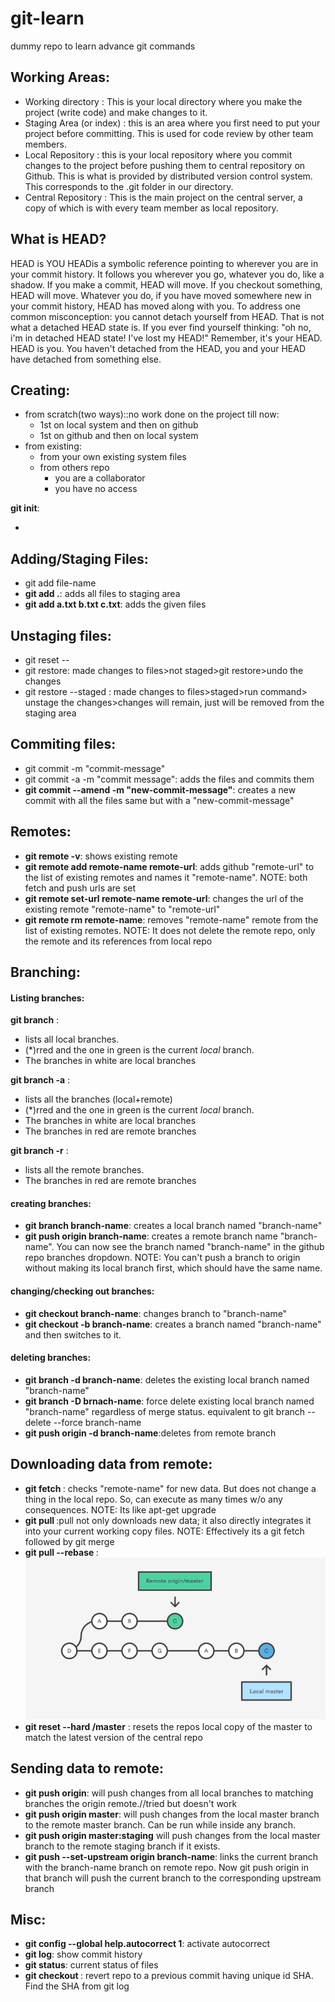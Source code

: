 # git-learn

dummy repo to learn advance git commands

## Working Areas:

- Working directory : This is your local directory where you make the project (write code) and make changes to it.
- Staging Area (or index) : this is an area where you first need to put your project before committing. This is used for code review by other team members.
- Local Repository : this is your local repository where you commit changes to the
  project before pushing them to central repository on Github. This is what is provided by distributed version control system. This corresponds to the .git folder in our directory.
- Central Repository : This is the main project on the central server, a copy of which
  is with every team member as local repository.

## What is HEAD?

HEAD is YOU
HEADis a symbolic reference pointing to wherever you are in your commit history. It follows you wherever you go, whatever you do, like a shadow. If you make a commit, HEAD will move. If you checkout something, HEAD will move. Whatever you do, if you have moved somewhere new in your commit history, HEAD has moved along with you. To address one common misconception: you cannot detach yourself from HEAD. That is not what a detached HEAD state is. If you ever find yourself thinking: "oh no, i'm in detached HEAD state! I've lost my HEAD!" Remember, it's your HEAD. HEAD is you. You haven't detached from the HEAD, you and your HEAD have detached from something else.

## Creating:

- from scratch(two ways)::no work done on the project till now:
  - 1st on local system and then on github
  - 1st on github and then on local system
- from existing:
  - from your own existing system files
  - from others repo
    - you are a collaborator
    - you have no access

**git init**:

-

## Adding/Staging Files:

- git add file-name
- **git add .**: adds all files to staging area
- **git add a.txt b.txt c.txt**: adds the given files

## Unstaging files:

- git reset -- <path>
- git restore: made changes to files>not staged>git restore>undo the changes
- git restore --staged : made changes to files>staged>run command> unstage the changes>changes will remain, just will be removed from the staging area

## Commiting files:

- git commit -m "commit-message"
- git commit -a -m "commit message": adds the files and commits them
- **git commit --amend -m "new-commit-message"**: creates a new commit with all the files same but with a "new-commit-message"

## Remotes:

- **git remote -v**: shows existing remote
- **git remote add remote-name remote-url**: adds github "remote-url" to the list of existing remotes and names it "remote-name". NOTE: both fetch and push urls are set
- **git remote set-url remote-name remote-url**: changes the url of the existing remote "remote-name" to "remote-url"
- **git remote rm remote-name**: removes "remote-name" remote from the list of existing remotes. NOTE: It does not delete the remote repo, only the remote and its references from local repo

## Branching:

#### Listing branches:

**git branch** :

- lists all local branches.
- (\*)rred and the one in green is the current _local_ branch.
- The branches in white are local branches

**git branch -a** :

- lists all the branches (local+remote)
- (\*)rred and the one in green is the current _local_ branch.
- The branches in white are local branches
- The branches in red are remote branches

**git branch -r** :

- lists all the remote branches.
- The branches in red are remote branches

#### creating branches:

- **git branch branch-name**: creates a local branch named "branch-name"
- **git push origin branch-name**: creates a remote branch name "branch-name". You can now see the branch named "branch-name" in the github repo branches dropdown.
  NOTE: You can't push a branch to origin without making its local branch first, which should have the same name.

#### changing/checking out branches:

- **git checkout branch-name**: changes branch to "branch-name"
- **git checkout -b branch-name**: creates a branch named "branch-name" and then switches to it.

#### deleting branches:

- **git branch -d branch-name**: deletes the existing local branch named "branch-name"
- **git branch -D brnach-name**: force delete existing local branch named "branch-name" regardless of merge status. equivalent to git branch --delete --force branch-name
- **git push origin -d branch-name**:deletes from remote branch

## Downloading data from remote:

- **git fetch <remote-name>**: checks "remote-name" for new data. But does not change a thing in the local repo. So, can execute as many times w/o any consequences. NOTE: Its like apt-get upgrade
- **git pull <remote-name> <remote-branch-name>**:pull not only downloads new data; it also directly integrates it into your current working copy files. NOTE: Effectively its a git fetch followed by git merge
- **git pull --rebase <remote-name>**: ![Rebase](rebase.png)
- **git reset --hard <remote-name>/master** : resets the repos local copy of the master to match the latest version of the central repo

## Sending data to remote:

- **git push origin**: will push changes from all local branches to matching branches the origin remote.//tried but doesn't work
- **git push origin master**: will push changes from the local master branch to the remote master branch. Can be run while inside any branch.
- **git push origin master:staging** will push changes from the local master branch to the remote staging branch if it exists.
- **git push --set-upstream origin branch-name**: links the current branch with the branch-name branch on remote repo. Now git push origin in that branch will push the current branch to the corresponding upstream branch

## Misc:

- **git config --global help.autocorrect 1**: activate autocorrect
- **git log**: show commit history
- **git status**: current status of files
- **git checkout <SHA>**: revert repo to a previous commit having unique id SHA. Find the SHA from git log
